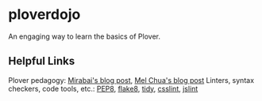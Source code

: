 ploverdojo
===========
An engaging way to learn the basics of Plover.

Helpful Links
-------------
Plover pedagogy: [Mirabai's blog post](http://plover.stenoknight.com/2012/05/plover-pedagogy.html), [Mel Chua's blog post](http://blog.melchua.com/2012/05/13/applying-pedagogical-skillz-to-foss-projects-plover-case-study/)
Linters, syntax checkers, code tools, etc.: [PEP8](http://www.python.org/dev/peps/pep-0008/), [flake8](http://pypi.python.org/pypi/flake8/), [tidy](http://www.w3.org/People/Raggett/tidy/), [csslint](http://csslint.net/), [jslint](http://www.jslint.com/)